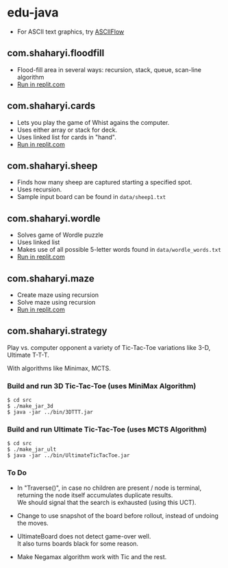 # edu-java
* For ASCII text graphics, try [ASCIIFlow](https://asciiflow.com)

## com.shaharyi.floodfill
* Flood-fill area in several ways: recursion, stack, queue, scan-line algorithm
* [Run in replit.com](https://replit.com/@shaharyi/FloodFill)

## com.shaharyi.cards
* Lets you play the game of Whist agains the computer.
* Uses either array or stack for deck.
* Uses linked list for cards in "hand".
* [Run in replit.com](https://replit.com/@shaharyi/Whist)

## com.shaharyi.sheep
* Finds how many sheep are captured starting a specified spot.
* Uses recursion.
* Sample input board can be found in `data/sheep1.txt`

## com.shaharyi.wordle
* Solves game of Wordle puzzle
* Uses linked list
* Makes use of all possible 5-letter words found in `data/wordle_words.txt`
* [Run in replit.com](https://replit.com/@shaharyi/Wordle)

## com.shaharyi.maze
* Create maze using recursion
* Solve maze using recursion
* [Run in replit.com](https://replit.com/@shaharyi/Maze)

## com.shaharyi.strategy

Play vs. computer opponent a variety of Tic-Tac-Toe variations like 3-D, Ultimate T-T-T.

With algorithms like Minimax, MCTS.

### Build and run 3D Tic-Tac-Toe (uses MiniMax Algorithm)
```
$ cd src
$ ./make_jar_3d
$ java -jar ../bin/3DTTT.jar
```
### Build and run Ultimate Tic-Tac-Toe (uses MCTS Algorithm)
```
$ cd src
$ ./make_jar_ult
$ java -jar ../bin/UltimateTicTacToe.jar
```

### To Do
* In "Traverse()", in case no children are present / node is terminal, returning the node itself accumulates duplicate results.  
We should signal that the search is exhausted (using this UCT).  

* Change to use snapshot of the board before rollout, instead of undoing the moves.

* UltimateBoard does not detect game-over well.  
It also turns boards black for some reason.

* Make Negamax algorithm work with Tic and the rest.

